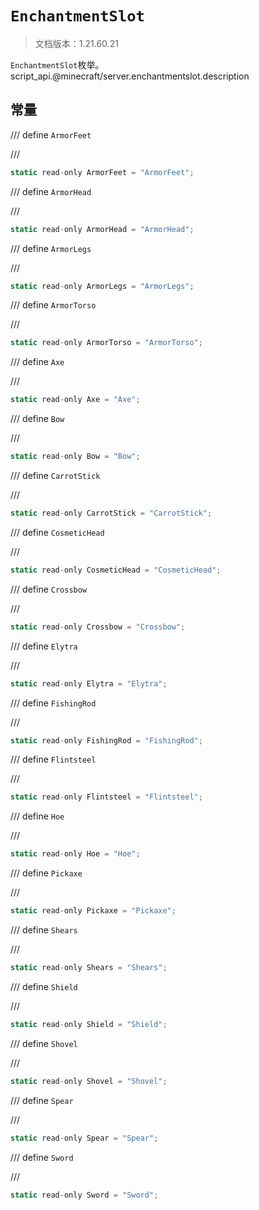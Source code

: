 # `EnchantmentSlot`

> 文档版本：1.21.60.21

`EnchantmentSlot`枚举。script_api.@minecraft/server.enchantmentslot.description

## 常量

/// define
`ArmorFeet`


///

```js
static read-only ArmorFeet = "ArmorFeet";
```


/// define
`ArmorHead`


///

```js
static read-only ArmorHead = "ArmorHead";
```


/// define
`ArmorLegs`


///

```js
static read-only ArmorLegs = "ArmorLegs";
```


/// define
`ArmorTorso`


///

```js
static read-only ArmorTorso = "ArmorTorso";
```


/// define
`Axe`


///

```js
static read-only Axe = "Axe";
```


/// define
`Bow`


///

```js
static read-only Bow = "Bow";
```


/// define
`CarrotStick`


///

```js
static read-only CarrotStick = "CarrotStick";
```


/// define
`CosmeticHead`


///

```js
static read-only CosmeticHead = "CosmeticHead";
```


/// define
`Crossbow`


///

```js
static read-only Crossbow = "Crossbow";
```


/// define
`Elytra`


///

```js
static read-only Elytra = "Elytra";
```


/// define
`FishingRod`


///

```js
static read-only FishingRod = "FishingRod";
```


/// define
`Flintsteel`


///

```js
static read-only Flintsteel = "Flintsteel";
```


/// define
`Hoe`


///

```js
static read-only Hoe = "Hoe";
```


/// define
`Pickaxe`


///

```js
static read-only Pickaxe = "Pickaxe";
```


/// define
`Shears`


///

```js
static read-only Shears = "Shears";
```


/// define
`Shield`


///

```js
static read-only Shield = "Shield";
```


/// define
`Shovel`


///

```js
static read-only Shovel = "Shovel";
```


/// define
`Spear`


///

```js
static read-only Spear = "Spear";
```


/// define
`Sword`


///

```js
static read-only Sword = "Sword";
```

